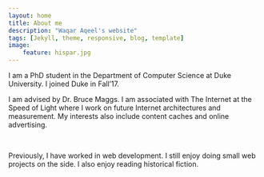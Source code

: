 ```yaml
---
layout: home
title: About me
description: "Waqar Aqeel's website"
tags: [Jekyll, theme, responsive, blog, template]
image:
    feature: hispar.jpg
---
```


I am a PhD student in the Department of Computer Science at Duke University. I joined Duke in Fall’17.

I am advised by Dr. Bruce Maggs. I am associated with The Internet at the Speed of Light where I work on future Internet architectures and measurement. My interests also include content caches and online advertising.

<br/>

Previously, I have worked in web development. I still enjoy doing small web projects on the side. I also enjoy reading historical fiction.